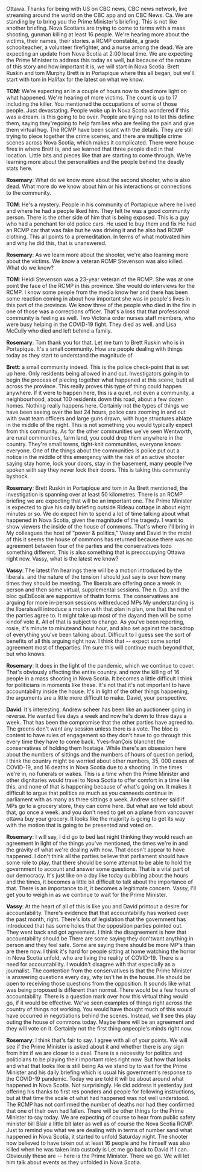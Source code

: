 

Ottawa.
Thanks for being with US on CBC news, CBC news network, live streaming around the world on the CBC app and on CBC News.
Ca. We are standing by to bring you the Prime Minister's briefing.
This is not like another briefing.
Nova Scotians are trying to come to terms with a mass shooting, gunman killing at least 16 people.
We're hearing more about the victims, their names, their stories.
a RCMP constable, a grade schoolteacher, a volunteer firefighter, and a nurse among the dead.
We are expecting an update from Nova Scotia at 2:00 local time.
We are expecting the Prime Minister to address this today as well, but because of the nature of this story and how important it is, we will start in Nova Scotia.
Brett Ruskin and tom Murphy  Brett is in Portapique where this all began, but we'll start with tom in Halifax for the latest on what we know.



**TOM**:
We're expecting an  in a couple of hours now to shed more light on what happened.
We're hearing of more victims.
The count is up to 17 including the killer.
You mentioned the occupations of some of those people.
Just devastating.
People woke up in Nova Scotia wondered if this was a dream.
is this going to be over.
People are trying not to let this define them, saying they'regoing to help families who are feeling the pain and give them virtual hug.
The RCMP have been scant with the details.
They are still trying to piece together the crime scenes, and there are multiple crime scenes across Nova Scotia, which makes it complicated.
There were house fires in  where Brett is, and we learned that three people died in that location.
Little bits and pieces like that are starting to come through.
We're learning more about the personalities and the people behind the deadly stats here.



**Rosemary**:
What do we know more about the second shooter, who is also dead.
What more do we know about him or his interactions or connections to the community.



**TOM**:
He's a mystery.
People in his community of Portapique where he lived and  where he had a  people liked him.
They felt he was a good community person.
There is the other side of him that is being exposed.
This is a guy who had a penchant for old police cars.
He used to buy them and fix  He had an RCMP car that was fake but he was driving it and he also had RCMP clothing.
This all points to a premeditation.
In terms of what motivated him and why he did this, that is unanswered.



**Rosemary**:
As we learn more about the shooter, we're also learning more about the victims.
We know a veteran RCMP  Stevenson was also killed.
What do we know?



**TOM**:
Heidi Stevenson was a 23-year veteran of the RCMP.
She was at one point the face of the RCMP in this province.
She would do interviews for the RCMP.
I know some people from the media know her and there has been some reaction coming in about how important she was in people's lives in this part of the province.
We know three of the people who died in the fire in  one of those was a corrections officer.
That's a loss that that professional community is feeling as well.
Two Victoria order nurses staff members, who were busy helping in the COVID-19 fight.
They died as well.
and Lisa McCully who died and left behind a family.



**Rosemary**:
Tom  thank you for that.
Let me turn to Brett Ruskin who is in Portapique.
It's a small community.
How are people dealing with things today as they start to understand the magnitude of 



**Brett**:
a small community indeed.
This is the police check-point that is set up here.
Only residents being allowed in and out.
Investigators going in to begin the process of piecing together what happened at this scene, butit  all across the province.
This really proves this type of thing could happen anywhere.
If it were to happen here, this is a quiet, not even a community, a neighbourhood, about 100 residents down this road, about a few dozen homes.
Nothing really happens here.
Certainly not the types of things we have been seeing over the last 24 hours, police cars zooming in and out with swat team officers and large guns drawn, with huge structures ablaze in the middle of the night.
This is not something you would typically expect from this community.
As for the other communities we've seen Wentworth,     are rural communities, farm land, you could drop them anywhere in the country.
They're small towns, tight-knit communities, everyone knows everyone.
One of the things about the communities is police put out a notice in the middle of this emergency with the risk of an active shooter saying stay home, lock your doors, stay in the basement, many people I've spoken with say they never lock their doors.
This is taking this community byshock.



**Rosemary**:
Brett Ruskin in Portapique and tom  in  As Brett mentioned, the investigation is spanning over at least 50 kilometres.
There is an RCMP briefing we are expecting that will be an important one.
The Prime Minister is expected to give his daily briefing outside Rideau cottage in about eight minutes or so. We do expect him to spend a lot of time talking about what happened in Nova Scotia, given the magnitude of the tragedy.
I want to show viewers the inside of the house of commons.
That's where I'll bring in My colleagues the host of "power & politics," Vassy  and David  In the midst of this it seems the house of commons has returned because there was no agreement between four of the parties and the conservatives todo something different.
This is also something that is preoccupying Ottawa right now.
Vassy, what is the latest we know?



**Vassy**:
The latest I'm hearings there will be a motion introduced by the liberals.
and the nature of the tension I should just say is over how many times they should be meeting.
The liberals are offering once a week in person and then some virtual, supplemental sessions.
The n. D.p. and the bloc quÉbÉcois are supportive of thatin  forms.
The conservatives are arguing for more in-person sessions withreduced MPs  My understanding is the liberalswill introduce a motion with that plan in plan, one that the rest of the parties agree to. It might take up most of the dayand then  will be some kindof vote  it. All of that is subject to change.
As you've been reporting, rosie, it's  minute to minuteand hour  hour, and also set against the backdrop of everything you've been talking about.
Difficult to I guess see the sort of benefits of all this arguing right now.
I think that -- expect some sortof agreement  most of theparties.
I'm  sure this will continue much beyond that, but who knows.



**Rosemary**:
It does in the light of the pandemic, which we continue to cover.
That's obviously affecting the entire country.
and now the killing of 16 people in a mass shooting in Nova Scotia.
It becomes a little difficult I think for politicians in moments like these.
It's not that it's not important to have accountability inside the house.
It's in light of the other things happening, the arguments are a little more difficult to make.
David, your perspective.



**David**:
It's interesting.
Andrew scheer has been like an auctioneer going in reverse.
He wanted five days a week and now he's down to three days a week.
That has been the compromise that the other parties have agreed to. The greens don't want any session unless there is a vote.
The bloc is content to have rules of engagement so they don't have to go through this every time they have to come back.
Yves-franÇois blanchet  the conservatives of holding them hostage.
While there's an obsession here about the numbers of sittings and the numbers of hours of question period, I think the country might be worried about other numbers, 35, 000 cases of COVID-19, and 16 deaths in Nova Scotia due to a shooting.
In the times we're in, no funerals or wakes.
This is a time when the Prime Minister and other dignitaries would travel to Nova Scotia to offer comfort in a time like this, and none of that is happening because of what's going on. It makes it difficult to argue that politics as much as you canneeds  continue in parliament with as many as three sittings a week.
Andrew scheer said if MPs  go to a grocery store, they can come here.
But what are we told about that, go once a week.
and you don't need to get on a plane from vancouver  ottawa  buy your grocery.
It looks like the majority is going to get its way with the motion that is going to be presented and voted on.



**Rosemary**:
I will say, I did go to bed last night thinking they would reach an agreement in light of the things you've mentioned, the times we're in and the gravity of what we're dealing with now.
That doesn't appear to have happened.
I don't think all the parties believe that parliament should have some role to play, that there should be some attempt to be able to hold the government to account and answer some questions.
That is a vital part of our democracy.
It's just like on a day like today quibbling about the hours and the times, it becomes a little bit difficult to talk about the importance of that.
There is an importance to it, it becomes a legitimate concern.
Vassy, I'll get you to weigh in as we continue to wait for the Prime Minister.



**Vassy**:
At the heart of all of this is like you and David printout a desire for accountability.
There's evidence that that accountability has worked over the past month, right.
There's lots of legislation that the government has introduced that has some holes that the opposition parties pointed out.
They went back and got agreement.
I think the disagreement is how that accountability should be  There are some saying they don'twant anything in person and they feel safe.
Some are saying there should be more MP's than are there now.
I think it's hard for people sitting at home watching the horror in Nova Scotia unfold, who are living the reality of COVID-19. There is a need for accountability.
I wouldn't disagree with that especially as a journalist.
The contention from the conservatives is that the Prime Minister is answering questions every day, why isn't he in the house.
He should be open to receiving those questions from the opposition.
It sounds like what was being proposed is different than normal.
There would be a few hours of accountability.
There is a question mark over how this virtual thing would go, if it would be effective.
We've seen examples of things right across the country of things not working.
You would have thought much of this would have occurred in negotiations behind the scenes.
Instead, we'll see this play outing the house of commons today.
Maybe there will be an agreement and they will vote on it. Certainly not the first thing onpeople's minds right now.



**Rosemary**:
I think that's fair to say.
I agree with all of your points.
We will see if the Prime Minister is asked about it and whether there is any sign from him if we are closer to a deal.
There is a necessity for politics and politicians to be playing their important roles right now.
But how that looks and what that looks like is still being  As we stand by to wait for the Prime Minister and his daily briefing which is usual his government's response to the COVID-19 pandemic.
Today we are told it will be about around what happened in Nova Scotia.
Not surprisingly.
He did address it yesterday  just offering his thanks to first res ponders and people for following instructions, but at that time the scale of what had happened was not well understood.
The RCMP has not confirmed the number of deaths nor had they confirmed that one of their own had fallen.
There will be other things for the Prime Minister to say today.
We are expecting of course to hear from public safety minister bill Blair a little bit later as well as of course the Nova Scotia RCMP.
Just to remind you what we are dealing with in terms of number sand what happened in Nova Scotia, it started to unfold Saturday night.
The shooter now believed to have taken out at least 16 people and he himself was also killed when he was taken into custody is  Let me go back to David if I can.
Obviously these are -- here is the Prime Minister.
There we go. We will let him talk about events as they unfolded in Nova Scotia.
